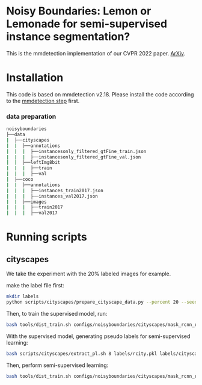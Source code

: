 # Noisy Boundaries: Lemon or Lemonade for semi-supervised instance segmentation?

This is the mmdetection implementation of our CVPR 2022 paper. [ArXiv](https://arxiv.org/abs/2203.13427).


# Installation

This code is based on mmdetection v2.18.
Please install the code according to the [mmdetection step](https://github.com/open-mmlab/mmdetection/blob/v2.18.0/docs/get_started.md) first.

### data preparation

```bash
noisyboundaries
├──data
|  ├──cityscapes
|  |  ├──annotations
|  |  |  ├──instancesonly_filtered_gtFine_train.json
|  |  |  ├──instancesonly_filtered_gtFine_val.json
|  |  ├──leftImg8bit
|  |  |  ├──train
|  |  |  ├──val
|  ├──coco
|  |  ├──annotations
|  |  |  ├──instances_train2017.json
|  |  |  ├──instances_val2017.json
|  |  ├──images
|  |  |  ├──train2017
|  |  |  ├──val2017
```

# Running scripts

## cityscapes
We take the experiment with the 20% labeled images for example.

make the label file first:
```bash
mkdir labels
python scripts/cityscapes/prepare_cityscape_data.py --percent 20 --seed 1
```

Then, to train the supervised model, run:
```bash
bash tools/dist_train.sh configs/noisyboundaries/cityscapes/mask_rcnn_r50_fpn_1x_cityscapes_sup.py 8
```
With the supervised model, generating pseudo labels for semi-supervised learning:
```bash
bash scripts/cityscapes/extract_pl.sh 8 labels/rcity.pkl labels/cityscapes_1@20_pl.json 
```
Then, perform semi-supervised learning:
```bash
bash tools/dist_train.sh configs/noisyboundaries/cityscapes/mask_rcnn_r50_fpn_1x_cityscapes_pl.py 8
```

